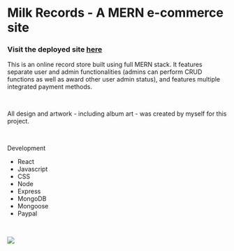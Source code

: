 <h1>Milk Records - A MERN e-commerce site</h>
<h3>Visit the deployed site <a href="http://milkrecords.herokuapp.com/">here</a></h3
  <br/>
<p>This is an online record store built using full MERN stack.  It features separate user and admin functionalities (admins can perform CRUD functions as well as award other user admin status), and features multiple integrated payment methods.</p> 
<br/>
<p>All design and artwork - including album art - was created by myself for this project.<p/>

<br/>

 <p>Development</p>
    <ul>
    <li>React</li>
    <li>Javascript</li>
    <li>CSS</li>
  <li>Node</li>
  <li>Express</li>
  <li>MongoDB</li>
  <li>Mongoose</li>
  <li>Paypal</li>
   
  </ul>
  
  <br/>
  
  ![](records.gif)




